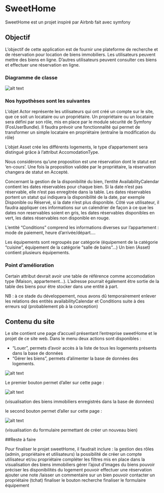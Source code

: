 # SweetHome

SweetHome est un projet inspiré par Airbnb fait avec symfony


## Objectif

L’objectif de cette application est de fournir une plateforme de recherche et de réservation pour location de biens immobiliers.
Les utilisateurs peuvent mettre des biens en ligne. D’autres utilisateurs peuvent consulter ces biens et effectuer une réservation en ligne.


### Diagramme de classe

![alt text](https://raw.githubusercontent.com/max-DIM/sweetHome/img/sweethome.png)


### Nos hypothèses sont les suivantes

L’objet Actor représente les utilisateurs qui ont créé un compte sur le site, que ce soit un locataire ou un propriétaire.
Un propriétaire ou un locataire sera défini par son rôle, mis en place par le module sécurité de Symfony (FosUserBundle). Il faudra prévoir une fonctionnalité qui permet de transformer un simple locataire en propriétaire (entraîne la modification du rôle)

L’objet Asset crée les différents logements, le type d’appartement sera distingué grâce à l’attribut AccomodationType.

Nous considérons qu’une proposition est une réservation dont le statut est ‘en-cours’. Une fois la proposition validée par le propriétaire, la réservation changera de statut en Accepté.

Concernant la gestion de la disponibilité du bien, l’entité AvailabilityCalendar contient les dates réservables pour chaque bien. Si la date n’est pas réservable, elle n’est pas enregitrée dans la table. Les dates réservables portent un statut qui indiquera la disponibilité de la date, par exemple Disponible ou Réservé, si la date n’est plus disponible. 
Côté vue utilisateur, il faudra appliquer ces informations sur un calendrier de façon à ce que les dates non reservables soient en gris, les dates réservables disponibles en vert, les dates réservables non disponible en rouge.

L’entité “Conditions” comprend les informations diverses sur l’appartement :  mode de paiement, heure d’arrivée/départ….


Les équipements sont regroupés par catégorie  (équipement de la catégorie “cuisine”, équipement de la catégorie “salle de bains”...) Un bien (Asset) contient plusieurs équipements.

### Point d’amélioration 

Certain attribut devrait avoir une table de référence comme accomodation type (Maison, appartement…).
L’adresse pourrait également être sortie de la table des biens pour être stocker dans une entité à part.

NB :  à ce stade du développement, nous avons dû temporairement enlever les relations des entités availabilityCalendar et Conditions suite à des erreurs sql (probablement pb à la conception)


## Contenu du site

Le site contient une page d’accueil présentant l’entreprise sweetHome et le projet de ce site web.
Dans le menu deux actions sont disponibles :
   - “Louer”, permets d’avoir accès à la liste de tous les logements présents dans la base de données
   - “Gérer les biens”, permets d’alimenter la base de données des logements.

![alt text](https://raw.githubusercontent.com/max-DIM/sweetHome/img/1.png)

Le premier bouton permet d’aller sur cette page :

![alt text](https://raw.githubusercontent.com/max-DIM/sweetHome/img/2.png)

(visualisation des biens immobiliers enregistrés dans la base de données)

le second bouton permet d’aller sur cette page :

![alt text](https://raw.githubusercontent.com/max-DIM/sweetHome/img/3.png)

(visualisation du formulaire permettant de créer un nouveau bien)

##Reste à faire

Pour finaliser le projet sweetHome, il faudrait inclure :
la gestion des rôles (admin, propriétaire et utilisateurs)
la possibilité de créer un compte utilisateur et/ou propriétaire
compléter les filtres mis en place dans la visualisation des biens immobiliers
gérer l’ajout d’images du biens
pouvoir préciser les disponibilités du logement
pouvoir effectuer une réservation
ajouter une note /laisser un commentaire sur un bien
pouvoir contacter un propriétaire (tchat)
finaliser le bouton recherche
finaliser le formulaire équipement

